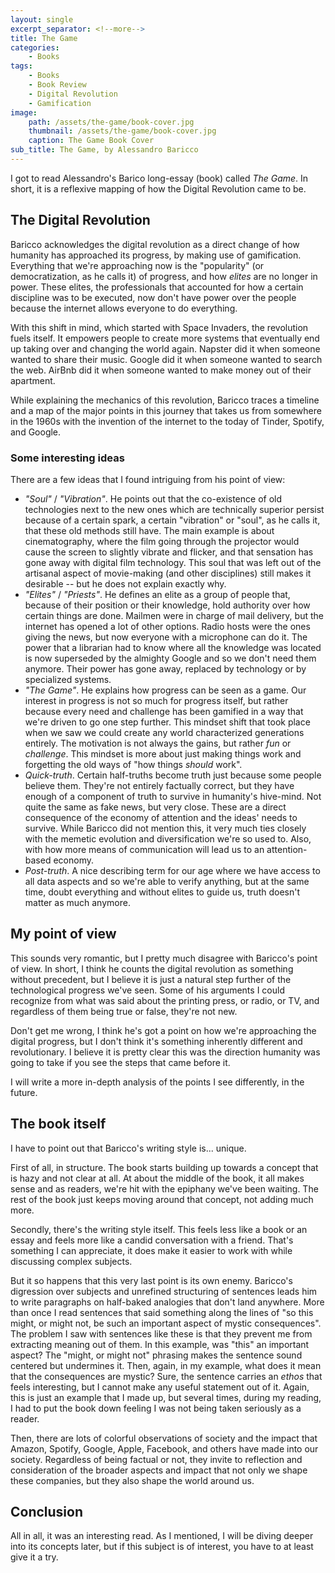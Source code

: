 ```yaml
---
layout: single
excerpt_separator: <!--more-->
title: The Game
categories:
    - Books
tags:
    - Books
    - Book Review
    - Digital Revolution
    - Gamification
image:
    path: /assets/the-game/book-cover.jpg
    thumbnail: /assets/the-game/book-cover.jpg
    caption: The Game Book Cover
sub_title: The Game, by Alessandro Baricco
---
```


I got to read Alessandro's Barico long-essay (book) called _The Game_. In short, it is a reflexive mapping of how the Digital Revolution came to be.

<!--more-->

## The Digital Revolution

Baricco acknowledges the digital revolution as a direct change of how humanity has approached its progress, by making use of gamification. Everything that we're approaching now is the "popularity" (or democratization, as he calls it) of progress, and how _elites_ are no longer in power. These elites, the professionals that accounted for how a certain discipline was to be executed, now don't have power over the people because the internet allows everyone to do everything.

With this shift in mind, which started with Space Invaders, the revolution fuels itself. It empowers people to create more systems that eventually end up taking over and changing the world again. Napster did it when someone wanted to share their music. Google did it when someone wanted to search the web. AirBnb did it when someone wanted to make money out of their apartment.

While explaining the mechanics of this revolution, Baricco traces a timeline and a map of the major points in this journey that takes us from somewhere in the 1960s with the invention of the internet to the today of Tinder, Spotify, and Google.

### Some interesting ideas

There are a few ideas that I found intriguing from his point of view:

- _"Soul"_ / _"Vibration"_. He points out that the co-existence of old technologies next to the new ones which are technically superior persist because of a certain spark, a certain "vibration" or "soul", as he calls it, that these old methods still have. The main example is about cinematography, where the film going through the projector would cause the screen to slightly vibrate and flicker, and that sensation has gone away with digital film technology. This soul that was left out of the artisanal aspect of movie-making (and other disciplines) still makes it desirable -- but he does not explain exactly why.
- _"Elites"_ / _"Priests"_. He defines an elite as a group of people that, because of their position or their knowledge, hold authority over how certain things are done. Mailmen were in charge of mail delivery, but the internet has opened a lot of other options. Radio hosts were the ones giving the news, but now everyone with a microphone can do it. The power that a librarian had to know where all the knowledge was located is now superseded by the almighty Google and so we don't need them anymore. Their power has gone away, replaced by technology or by specialized systems.
- _"The Game"_. He explains how progress can be seen as a game. Our interest in progress is not so much for progress itself, but rather because every need and challenge has been gamified in a way that we're driven to go one step further. This mindset shift that took place when we saw we could create any world characterized generations entirely. The motivation is not always the gains, but rather _fun_ or _challenge_. This mindset is more about just making things work and forgetting the old ways of "how things _should_ work".
- _Quick-truth_. Certain half-truths become truth just because some people believe them. They're not entirely factually correct, but they have enough of a component of truth to survive in humanity's hive-mind. Not quite the same as fake news, but very close. These are a direct consequence of the economy of attention and the ideas' needs to survive. While Baricco did not mention this, it very much ties closely with the memetic evolution and diversification we're so used to. Also, with how more means of communication will lead us to an attention-based economy.
- _Post-truth_. A nice describing term for our age where we have access to all data aspects and so we're able to verify anything, but at the same time, doubt everything and without elites to guide us, truth doesn't matter as much anymore.

## My point of view

This sounds very romantic, but I pretty much disagree with Baricco's point of view. In short, I think he counts the digital revolution as something without precedent, but I believe it is just a natural step further of the technological progress we've seen. Some of his arguments I could recognize from what was said about the printing press, or radio, or TV, and regardless of them being true or false, they're not new.

Don't get me wrong, I think he's got a point on how we're approaching the digital progress, but I don't think it's something inherently different and revolutionary. I believe it is pretty clear this was the direction humanity was going to take if you see the steps that came before it.

I will write a more in-depth analysis of the points I see differently, in the future.

## The book itself

I have to point out that Baricco's writing style is... unique.

First of all, in structure. The book starts building up towards a concept that is hazy and not clear at all. At about the middle of the book, it all makes sense and as readers, we're hit with the epiphany we've been waiting. The rest of the book just keeps moving around that concept, not adding much more.

Secondly, there's the writing style itself. This feels less like a book or an essay and feels more like a candid conversation with a friend. That's something I can appreciate, it does make it easier to work with while discussing complex subjects.

But it so happens that this very last point is its own enemy. Baricco's digression over subjects and unrefined structuring of sentences leads him to write paragraphs on half-baked analogies that don't land anywhere. More than once I read sentences that said something along the lines of "so this might, or might not, be such an important aspect of mystic consequences". The problem I saw with sentences like these is that they prevent me from extracting meaning out of them. In this example, was "this" an important aspect? The "might, or might not" phrasing makes the sentence sound centered but undermines it. Then, again, in my example, what does it mean that the consequences are mystic? Sure, the sentence carries an _ethos_ that feels interesting, but I cannot make any useful statement out of it. Again, this is just an example that I made up, but several times, during my reading, I had to put the book down feeling I was not being taken seriously as a reader.

Then, there are lots of colorful observations of society and the impact that Amazon, Spotify, Google, Apple, Facebook, and others have made into our society. Regardless of being factual or not, they invite to reflection and consideration of the broader aspects and impact that not only we shape these companies, but they also shape the world around us.

## Conclusion

All in all, it was an interesting read. As I mentioned, I will be diving deeper into its concepts later, but if this subject is of interest, you have to at least give it a try.